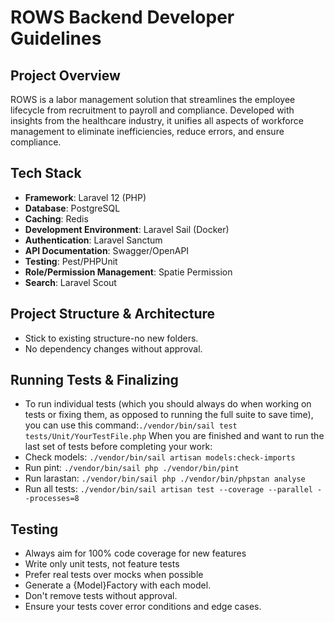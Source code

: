 # ROWS Backend Developer Guidelines

## Project Overview
ROWS is a labor management solution that streamlines the employee lifecycle from recruitment to payroll and compliance. Developed with insights from the healthcare industry, it unifies all aspects of workforce management to eliminate inefficiencies, reduce errors, and ensure compliance.

## Tech Stack
- **Framework**: Laravel 12 (PHP)
- **Database**: PostgreSQL
- **Caching**: Redis
- **Development Environment**: Laravel Sail (Docker)
- **Authentication**: Laravel Sanctum
- **API Documentation**: Swagger/OpenAPI
- **Testing**: Pest/PHPUnit
- **Role/Permission Management**: Spatie Permission
- **Search**: Laravel Scout

## Project Structure & Architecture
- Stick to existing structure-no new folders.
- No dependency changes without approval.

## Running Tests & Finalizing
- To run individual tests (which you should always do when working on tests or fixing them, as opposed to running the full suite to save time), you can use this command:`./vendor/bin/sail test tests/Unit/YourTestFile.php`
When you are finished and want to run the last set of tests before completing your work:
- Check models: `./vendor/bin/sail artisan models:check-imports`
- Run pint: `./vendor/bin/sail php ./vendor/bin/pint`
- Run larastan: `./vendor/bin/sail php ./vendor/bin/phpstan analyse`
- Run all tests: `./vendor/bin/sail artisan test --coverage --parallel --processes=8`

## Testing
- Always aim for 100% code coverage for new features
- Write only unit tests, not feature tests
- Prefer real tests over mocks when possible
- Generate a {Model}Factory with each model.
- Don't remove tests without approval.
- Ensure your tests cover error conditions and edge cases.
